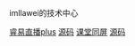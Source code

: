 imllawei的技术中心

[睿易直播plus](http://imllawei.top/live.html)   [源码](source/live.html)
[课堂同屏](http://imllawei.top/classlive.html)   [源码](source/classlive.html)
